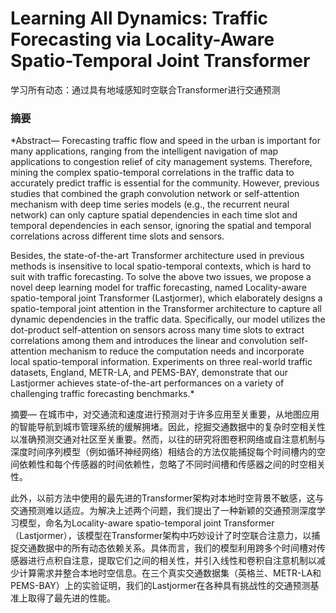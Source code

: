 # Learning All Dynamics: Traffic Forecasting via Locality-Aware Spatio-Temporal Joint Transformer

学习所有动态：通过具有地域感知时空联合Transformer进行交通预测

### 摘要

*Abstract— Forecasting traffic flow and speed in the urban is important for many applications, ranging from the intelligent navigation of map applications to congestion relief of city management systems. Therefore, mining the complex spatio-temporal correlations in the traffic data to accurately predict traffic is essential for the community. However, previous studies that combined the graph convolution network or self-attention mechanism with deep time series models (e.g., the recurrent neural network) can only capture spatial dependencies in each time slot and temporal dependencies in each sensor, ignoring the spatial and temporal correlations across different time slots and sensors.

Besides, the state-of-the-art Transformer architecture used in previous methods is insensitive to local spatio-temporal contexts, which is hard to suit with traffic forecasting. To solve the above two issues, we propose a novel deep learning model for traffic forecasting, named Locality-aware spatio-temporal joint Transformer (Lastjormer), which elaborately designs a spatio-temporal joint attention in the Transformer architecture to capture all dynamic dependencies in the traffic data. Specifically, our model utilizes the dot-product self-attention on sensors across many time slots to extract correlations among them and introduces the linear and convolution self-attention mechanism to reduce the computation needs and incorporate local spatio-temporal information. Experiments on three real-world traffic datasets, England, METR-LA, and PEMS-BAY, demonstrate that our Lastjormer achieves state-of-the-art performances on a variety of challenging traffic forecasting benchmarks.*

摘要— 在城市中，对交通流和速度进行预测对于许多应用至关重要，从地图应用的智能导航到城市管理系统的缓解拥堵。因此，挖掘交通数据中的复杂时空相关性以准确预测交通对社区至关重要。然而，以往的研究将图卷积网络或自注意机制与深度时间序列模型（例如循环神经网络）相结合的方法仅能捕捉每个时间槽内的空间依赖性和每个传感器的时间依赖性，忽略了不同时间槽和传感器之间的时空相关性。

此外，以前方法中使用的最先进的Transformer架构对本地时空背景不敏感，这与交通预测难以适应。为解决上述两个问题，我们提出了一种新颖的交通预测深度学习模型，命名为Locality-aware spatio-temporal joint Transformer（Lastjormer），该模型在Transformer架构中巧妙设计了时空联合注意力，以捕捉交通数据中的所有动态依赖关系。具体而言，我们的模型利用跨多个时间槽对传感器进行点积自注意，提取它们之间的相关性，并引入线性和卷积自注意机制以减少计算需求并整合本地时空信息。在三个真实交通数据集（英格兰、METR-LA和PEMS-BAY）上的实验证明，我们的Lastjormer在各种具有挑战性的交通预测基准上取得了最先进的性能。
